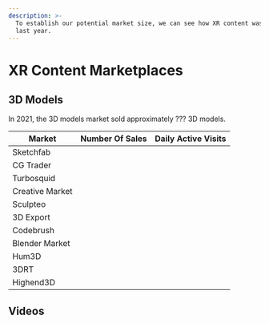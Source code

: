 ```yaml
---
description: >-
  To establish our potential market size, we can see how XR content was sold
  last year.
---
```


# XR Content Marketplaces

## 3D Models

In 2021, the 3D models market sold approximately ??? 3D models.

| Market          | Number Of Sales | Daily Active Visits |
| --------------- | --------------- | ------------------- |
| Sketchfab       |                 |                     |
| CG Trader       |                 |                     |
| Turbosquid      |                 |                     |
| Creative Market |                 |                     |
| Sculpteo        |                 |                     |
| 3D Export       |                 |                     |
| Codebrush       |                 |                     |
| Blender Market  |                 |                     |
| Hum3D           |                 |                     |
| 3DRT            |                 |                     |
| Highend3D       |                 |                     |



## Videos

